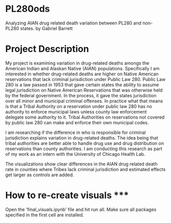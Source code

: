 # PL280ods
Analyzing AIAN drug related death variation between PL280 and non-PL280 states.
by Gabriel Barrett

# Project Description

My project is examining variation in drug-related deaths amongs the American Indian and Alaskan
Native (AIAN) populations. Specifically I am interested in whether drug-related deaths are higher
on Native American reservations that lack criminal jurisdiction under Public Law 280. Public Law 280
is a law passed in 1953 that gave certain states the ability to assume legal jurisdiction on Native American
Reservations that was otherwise held by the federal government. In the process, it gave the states
jurisdiction over all minor and municipal criminal offenses. In practice what that means is that
a Tribal Authority on a reservation under public law 280 has no authority to enforce municipal laws
unless county law enforcement delegate some authority to it. Tribal Authorities on reservations
not covered by public law 280 can make and enforce their own municipal codes. 

I am researching if the difference in who is responsible for criminal jurisdiction explains variation in drug-related deaths. The idea being that tribal authorities are better able to handle drug use and 
drug distribution on reservations than county authorities. I am conducting this research
as part of my work as an intern with the University of Chicago Health Lab.

The visualizations show clear differences in the AIAN drug related death rate in counties
where Tribes lack criminal jurisdiction and estimated effects get larger as controls are added.

# How to re-create visuals ***

Open the 'final_visuals.ipynb' file and hit run all. Make sure all packages
specified in the first cell are installed.

